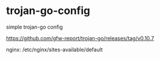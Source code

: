 # trojan-go-config
simple trojan-go config

https://github.com/gfw-report/trojan-go/releases/tag/v0.10.7

nginx: /etc/nginx/sites-available/default
